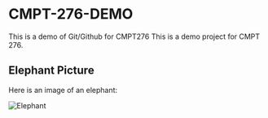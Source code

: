 # CMPT-276-DEMO
This is a demo of Git/Github for CMPT276
This is a demo project for CMPT 276.

## Elephant Picture
Here is an image of an elephant:

![Elephant](./assets/elephant.avif)

